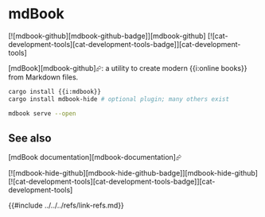 # mdBook

[![mdbook-github][mdbook-github-badge]][mdbook-github]  [![cat-development-tools][cat-development-tools-badge]][cat-development-tools]

[mdBook][mdbook-github]⮳: a utility to create modern {{i:online books}} from Markdown files.

```bash
cargo install {{i:mdbook}}
cargo install mdbook-hide # optional plugin; many others exist
```

```bash
mdbook serve --open
```

## See also

[mdBook documentation][mdbook-documentation]⮳

[![mdbook-hide-github][mdbook-hide-github-badge]][mdbook-hide-github]  [![cat-development-tools][cat-development-tools-badge]][cat-development-tools]

{{#include ../../../refs/link-refs.md}}
